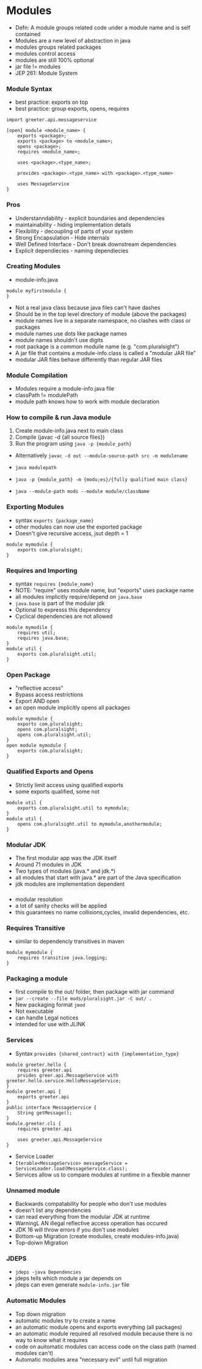 
# Modules
- Defn: A module groups related code under a module name and is self contained
- Modules are a new level of abstraction in java
- modules groups related packages
- modules control access
- modules are still 100% optional
- jar file != modules
- JEP 261: Module System

### Module Syntax
- best practice: exports on top
- best practice: group exports, opens, requires
```
import greeter.api.messageservice

[open] module <module_name> {
    exports <package>;
    exports <package> to <module_name>;
    opens <package>;
    requires <module_name>;

    uses <package>.<type_name>;

    provides <package>.<type_name> with <package>.<type_name>

    uses MessageService
}
```

### Pros
- Understanndability - explicit boundaries and dependencies
- maintainability - hiding implementation details
- Flexibility - decoupling of parts of your system
- Strong Encapsulation - Hide internals
- Well Defined Interface - Don't break downstream dependencies
- Explicit dependiecies - naming dependiecies 

### Creating Modules
- module-info.java
```
module myfirstmodule {
}
```
- Not a real java class because java files can't have dashes
- Should be in the top level directory of module (above the packages)
- module names live in a separate namespace, no clashes with class or packages
- module names use dots like package names
- module names shouldn't use digits
- root package is a common moduile name (e.g. "com.pluralsight")
- A jar file that contains a module-info.class is called a "modular JAR file"
- modular JAR files behave differently than regular JAR files

### Module Compilation
- Modules require a module-info.java file
- classPath != modulePath
- module path knows how to work with module declaration

### How to compile & run Java module
1. Create module-info.java next to main class
2. Compile (javac -d {all source files})
3. Run the program using `java -p {module_path}`
- Alternatively `javac -d out --module-source-path src -m modulename`
- `java modulepath`

- `java -p {module_path} -m {modu;es}/{fully qualified main class}`
- `java --module-path mods --module module/className`

### Exporting Modules
- syntax `exports {package_name}`
- other modules can now use the exported package
- Doesn't give recursive access, jsut depth = 1
```
module mymodule {
    exports com.pluralsight;
}
```

### Requires and Importing
- syntax `requires {module_name}`
- NOTE: "require" uses module name, but "exports" uses package name
- all modules implicitly require/depend on `java.base`
- `java.base` is part of the modular jdk
- Optional to expresss this dependency
- Cyclical dependencies are not allowed

```
module mymodile {
    requires util;
    requires java.base;
}
module util {
    exports com.pluralsight.util;
}
```

### Open Package
- "reflective access"
- Bypass access restrictions
- Export AND open
- an open module implicitly opens all packages
```
module mymodule {
    exports com.pluralsight;
    opens com.pluralsight;
    opens com.pluralsight.util;
}
open module mymodule {
    exports com.pluralsight;
}
```

### Qualified Exports and Opens
- Strictly limit access using qualified exports
- some exports qualified, some not
```
module util {
    exports com.pluralsight.util to mymodule;
}
module util {
    opens com.pluralsight.util to mymodule,anothermodule;
}
```

### Modular JDK
- The first modular app was the JDK itself
- Around 71 modules in JDK
- Two types of modules (java.* and jdk.*)
- all modules that start with java.* are part of the Java specification
- jdk modules are implementation dependent

###
- modular resolution
- a lot of sanity checks will be applied
- this guarantees no name collisions,cycles, invalid dependencies, etc.

### Requires Transitive
- similar to dependenciy transitives in maven
```
module mymodule {
    requires transitive java.logging;
}
```
### Packaging a module
- first compile to the out/ folder, then package with jar command
- `jar --create --file mods/pluralsight.jar -C out/ .`
- New packaging format `jmod`
- Not executable
- can handle Legal notices
- intended for use with JLINK

### Services
- Syntax `provides {shared_contract} with {implementation_type}`
```
module greeter.hello {
    requires greeter.api
    prvides greer.api.MessageService with greeter.hello.service.HelloMessageService;
}
module greeter.api {
    exports greeter.api
}
public interface MessageService {
    String getMessage();
}
module.greeter.cli {
    requires greeter.api

    uses greeter.api.MessageService
}
```
- Service Loader
- `Iterable<MessageService> messageService = ServiceLoader.load(MessageService.class);`
- Services allow us to compare modules at runtime in a flexible manner

### Unnamed module
- Backwards compatability for people who don't use modules
- doesn't list any dependencies
- can read everything from the modular JDK at runtime
- WarningL AN illegal reflective access operation has occured
- JDK 16 will throw errors if you don't use modules
- Bottom-up Migration (create moduiles, create modules-info.java)
- Top-doiwn Migration

### JDEPS
- `jdeps -java Dependencies`
- jdeps tells which module a jar depends on
- jdeps can even generate `module-info.jar` file

### Automatic Modules
- Top down migration
- automatic modules try to create a name
- an automatic module opens and exports everything (all packages)
- an automatic module required all resolved module because there is no way to know what it requires
- code on auitomatic modules can access code on the class path (named modules can't)
- Automatic moduiles area "necessary evil" until full migration






























